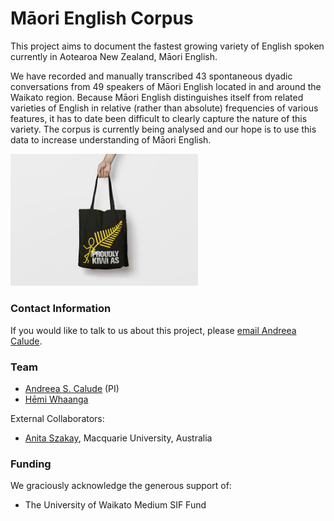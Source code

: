 # Māori English Corpus

This project aims to document the fastest growing variety of English spoken currently in Aotearoa New Zealand, Māori English. 

We have recorded and manually transcribed 43 spontaneous dyadic conversations from 49 speakers of Māori English located in and around the Waikato region. Because Māori English distinguishes itself from related varieties of English in relative (rather than absolute) frequencies of various features, it has to date been difficult to clearly capture the nature of this variety. The corpus is currently being analysed and our hope is to use this data to increase understanding of Māori English.

<img src="../pics/bag.JPG" alt="PakNSave Bag featuring the text 'Proudly Kiwi as'" width="300"/>

### Contact Information

If you would like to talk to us about this project, please [email Andreea Calude](mailto:andreea@waikato.ac.nz).

### Team

- [Andreea S. Calude](https://www.calude.net/andreea/) (PI)
- [Hēmi Whaanga](https://www.massey.ac.nz/massey/expertise/profile.cfm?stref=882622)

External Collaborators:

- [Anita Szakay](https://researchers.mq.edu.au/en/persons/anita-szakay), Macquarie University, Australia

### Funding

We graciously acknowledge the generous support of:

- The University of Waikato Medium SIF Fund
